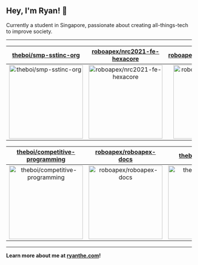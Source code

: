 ## Hey, I'm Ryan! 👋

Currently a student in Singapore, passionate about creating all-things-tech to improve society.

---

| [theboi/smp-sstinc-org](https://github.com/theboi/smp-sstinc-org) | [roboapex/nrc2021-fe-hexacore](https://github.com/roboapex/nrc2021-fe-hexacore) | [roboapex/roboapex.github.io](https://github.com/roboapex/roboapex.github.io) |
| :-: | :-: | :-: |
| <a href="https://github.com/theboi/smp-sstinc-org"><img src="https://github.com/theboi/smp-sstinc-org/raw/main/DISPLAY.jpg" alt="theboi/smp-sstinc-org" title="theboi/smp-sstinc-org" width="200" height="200"></a> | <a href="https://github.com/roboapex/nrc2021-fe-hexacore"><img src="https://github.com/theboi/theboi/raw/main/DISPLAY.jpg" alt="roboapex/nrc2021-fe-hexacore" title="roboapex/nrc2021-fe-hexacore" width="200" height="200"></a> | <a href="https://github.com/roboapex/roboapex.github.io"><img src="https://github.com/theboi/theboi/raw/main/DISPLAY.jpg" alt="roboapex/roboapex.github.io" title="roboapex/roboapex.github.io" width="200" height="200"></a> |

| [theboi/competitive-programming](https://github.com/theboi/competitive-programming) | [roboapex/roboapex-docs](https://github.com/roboapex/roboapex-docs) | [theboi/secretFiles](https://github.com/theboi/secretFiles) |
| :-: | :-: | :-: |
| <a href="https://github.com/theboi/competitive-programming"><img src="https://github.com/theboi/theboi/raw/main/DISPLAY.jpg" alt="theboi/competitive-programming" title="theboi/competitive-programming" width="200" height="200"></a> | <a href="https://github.com/roboapex/roboapex-docs"><img src="https://github.com/theboi/theboi/raw/main/DISPLAY.jpg" alt="roboapex/roboapex-docs" title="roboapex/roboapex-docs" width="200" height="200"></a> | <a href="https://github.com/theboi/secretFiles"><img src="https://github.com/theboi/theboi/raw/main/DISPLAY.jpg" alt="theboi/secretFiles" title="theboi/secretFiles" width="200" height="200"></a> |



---

**Learn more about me at [ryanthe.com](https://www.ryanthe.com)!**